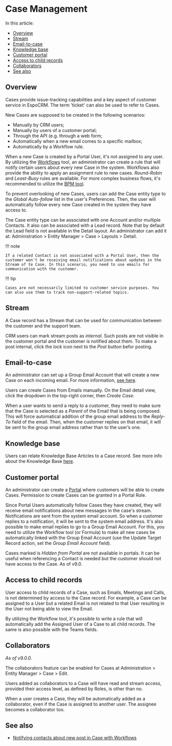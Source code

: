 # Case Management

In this article:

* [Overview](#overview)
* [Stream](#stream)
* [Email-to-case](#email-to-case)
* [Knowledge base](#knowledge-base)
* [Customer portal](#customer-portal)
* [Access to child records](#access-to-child-records)
* [Collaborators](#collaborators)
* [See also](#see-also)

## Overview

Cases provide issue-tracking capabilities and a key aspect of customer service in EspoCRM. The term 'ticket' can also be used to refer to Cases.

New Cases are supposed to be created in the following scenarios:

* Manually by CRM users;
* Manually by users of a customer portal;
* Through the API (e.g. through a web form;
* Automatically when a new email comes to a specific mailbox;
* Automatically by a Workflow rule.

When a new Case is created by a Portal User, it's not assigned to any user. By utilizing the [Workflows](../administration/workflows.md) tool, an administrator can create a rule that will notify certain users about every new Case in the system. Workflows also provide the ability to apply an assignment rule to new cases. *Round-Robin* and *Least-Busy* rules are available. For more complex business flows, it's recommended to utilize the [BPM tool](../administration/bpm.md).

To prevent overlooking of new Cases, users can add the Case entity type to the *Global Auto-follow* list in the user's Preferences. Then, the user will automatically follow every new Case created in the system they have access to.

The Case entity type can be associated with one Account and/or multiple Contacts. It also can be associated with a Lead record. Note that by default the Lead field is not available in the Detail layout. An administrator can add it at: Administration > Entity Manager > Case > Layouts > Detail.

!!! note

    If a related Contact is not associated with a Portal User, then the customer won't be receiving email notifications about updates in the Stream of te Case. In this scenario, you need to use emails for communication with the customer.

!!! tip

    Cases are not necessarily limited to customer service purposes. You can also use them to track non-support-related topics.

## Stream

A Case record has a Stream that can be used for communication between the customer and the support team.

CRM users can mark stream posts as *internal*. Such posts are not visible in the customer portal and the customer is notified about them. To make a post internal, click the *lock* icon next to the *Post* button befor posting.

## Email-to-case

An administrator can set up a Group Email Account that will create a new Case on each incoming email. For more information, [see here](../administration/emails.md).

Users can create Cases from Emails manually. On the Email detail view, click the dropdown in the top-right corner, then *Create Case*.

When a user wants to send a reply to a customer, they need to make sure that the Case is selected as a *Parent* of the Email that is being composed. This will force automatical addition of the group email address to the *Reply-To* field of the email. Then, when the customer replies on that email, it will be sent to the group email address rather than to the user’s one.

## Knowledge base

Users can relate Knowledge Base Articles to a Case record. See more info about the Knowledge Base [here](knowledge-base.md).

## Customer portal

An administrator can create a [Portal](../administration/portal.md) where customers will be able to create Cases. Permission to create Cases can be granted in a Portal Role.

Since Portal Users automatically follow Cases they have created, they will receive email notifications about new messages in the case's stream. Notifications are sent from the system email account. So when a customer replies to a notification, it will be sent to the system email address. It's also possible to make email replies to go to a Group Email Account. For this, you need to utilize the Workflow tool (or Formula) to make all new cases be automatically linked with the Group Email Account (use the Update Target Record action, set the *Group Email Account* field).

Cases marked is *Hidden from Portal* are not available in portals. It can be useful when referencing a Contact is needed but the customer should not have access to the Case. As of v9.0.

## Access to child records

User access to child records of a Case, such as Emails, Meetings and Calls, is not determined by access to the Case record. For example, a Case can be assigned to a User but a related Email is not related to that User resulting in the User not being able to view the Email.

By utilizing the Workflow tool, it's possible to write a rule that will automatically add the Assigned User of a Case to all child records. The same is also possible with the Teams fields.

## Collaborators

*As of v9.0.0.*

The collaborators feature can be enabled for Cases at Administration > Entity Manager > Case > Edit.

Users added as collaborators to a Case will have read and stream access, provided their access level, as defined by Roles, is other than no.

When a user creates a Case, they will be automatically added as a collaborator, even if the Case is assigned to another user. The assignee becomes a collaborator too.

## See also

* [Notifying contacts about new post in Case with Workflows](https://www.espocrm.com/blog/notifying-contacts-about-new-post-in-case-with-workflows/)
